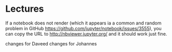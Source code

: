 # Lectures

If a notebook does not render (which it appears ia a common and random problem in GitHub https://github.com/jupyter/notebook/issues/3555), you can copy the URL to http://nbviewer.jupyter.org/ and it should work just fine.

changes for Daveed
changes for Johannes
